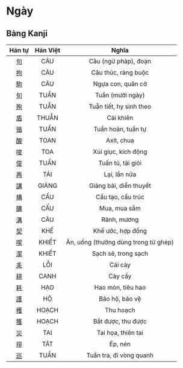 
# Ngày

## Bảng Kanji

| Hán tự | Hán Việt | Nghĩa |
| :---: | :---: | :---: |
| [句](https://www.tiengnhatdongian.com/kanji/giai-nghia-kanji-%E5%8F%A5) | CÂU | Câu (ngữ pháp), đoạn |
| [拘](https://www.tiengnhatdongian.com/kanji/giai-nghia-kanji-%E6%8B%98) | CÂU | Câu thúc, ràng buộc |
| [駒](https://www.tiengnhatdongian.com/kanji/giai-nghia-kanji-%E9%A7%92) | CÂU | Ngựa con, quân cờ |
| [旬](https://www.tiengnhatdongian.com/kanji/giai-nghia-kanji-%E6%97%AC) | TUẦN | Tuần (mười ngày) |
| [殉](https://www.tiengnhatdongian.com/kanji/giai-nghia-kanji-%E6%AE%89) | TUẪN | Tuẫn tiết, hy sinh theo |
| [盾](https://www.tiengnhatdongian.com/kanji/giai-nghia-kanji-%E7%9B%BE) | THUẪN | Cái khiên |
| [循](https://www.tiengnhatdongian.com/kanji/giai-nghia-kanji-%E5%BE%AA) | TUẦN | Tuần hoàn, tuần tự |
| [酸](https://www.tiengnhatdongian.com/kanji/giai-nghia-kanji-%E9%85%B8) | TOAN | Axit, chua |
| [唆](https://www.tiengnhatdongian.com/kanji/giai-nghia-kanji-%E5%94%86) | TOA | Xúi giục, kích động |
| [俊](https://www.tiengnhatdongian.com/kanji/giai-nghia-kanji-%E4%BF%8A) | TUẤN | Tuấn tú, tài giỏi |
| [再](https://www.tiengnhatdongian.com/kanji/giai-nghia-kanji-%E5%86%8D) | TÁI | Lại, lần nữa |
| [講](https://www.tiengnhatdongian.com/kanji/giai-nghia-kanji-%E8%AC%9B) | GIẢNG | Giảng bài, diễn thuyết |
| [構](https://www.tiengnhatdongian.com/kanji/giai-nghia-kanji-%E6%A7%8B) | CẤU | Cấu tạo, cấu trúc |
| [購](https://www.tiengnhatdongian.com/kanji/giai-nghia-kanji-%E8%B3%BC) | CẤU | Mua, mua sắm |
| [溝](https://www.tiengnhatdongian.com/kanji/giai-nghia-kanji-%E6%BA%9D) | CÂU | Rãnh, mương |
| [契](https://www.tiengnhatdongian.com/kanji/giai-nghia-kanji-%E5%A5%91) | KHẾ | Khế ước, hợp đồng |
| [喫](https://www.tiengnhatdongian.com/kanji/giai-nghia-kanji-%E5%96%AB) | KHIẾT | Ăn, uống (thường dùng trong từ ghép) |
| [潔](https://www.tiengnhatdongian.com/kanji/giai-nghia-kanji-%E6%BD%94) | KHIẾT | Sạch sẽ, trong sạch |
| [耒](https://www.tiengnhatdongian.com/kanji/giai-nghia-kanji-%E8%80%92) | LỖI | Cái cày |
| [耕](https://www.tiengnhatdongian.com/kanji/giai-nghia-kanji-%E8%80%95) | CANH | Cày cấy |
| [耗](https://www.tiengnhatdongian.com/kanji/giai-nghia-kanji-%E8%80%97) | HẠO | Hao mòn, tiêu hao |
| [護](https://www.tiengnhatdongian.com/kanji/giai-nghia-kanji-%E8%AD%B7) | HỘ | Bảo hộ, bảo vệ |
| [穫](https://www.tiengnhatdongian.com/kanji/giai-nghia-kanji-%E7%A9%AB) | HOẠCH | Thu hoạch |
| [獲](https://www.tiengnhatdongian.com/kanji/giai-nghia-kanji-%E7%8D%B2) | HOẠCH | Bắt được, thu được |
| [災](https://www.tiengnhatdongian.com/kanji/giai-nghia-kanji-%E7%81%BD) | TAI | Tai họa, thiên tai |
| [拶](https://www.tiengnhatdongian.com/kanji/giai-nghia-kanji-%E6%8B%B6) | TÁT | Ép, nén |
| [巡](https://www.tiengnhatdongian.com/kanji/giai-nghia-kanji-%E5%B7%A1) | TUẦN | Tuần tra, đi vòng quanh |

